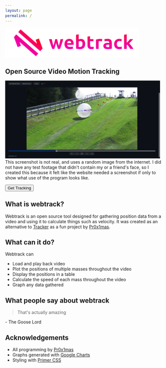 ```yaml
---
layout: page
permalink: /
---
```


<img src="assets/banner.png" style="max-width: 100%; max-height: 96px">

## Open Source Video Motion Tracking

<img src="assets/screenshot.png" style="max-width: 100%; width: 500px;">
This screenshot is not real, and uses a random image from the internet. I did not have any test footage that didn't contain my or a friend's face, so I created this because it felt like the website needed a screenshot if only to show what use of the program looks like.

<a href="webtrack.html"><button class="btn btn-primary">Get Tracking</button></a>

## What is webtrack?
Webtrack is an open source tool designed for gathering position data from a video and using it to calculate things such as velocity.
It was created as an alternative to [Tracker](https://physlets.org/tracker/) as a fun project by [Pr0x1mas](https://pr0x1mas.github.io).

## What can it do?
Webtrack can

- Load and play back video
- Plot the positions of multiple masses throughout the video
- Display the positions in a table
- Calculate the speed of each mass throughout the video
- Graph any data gathered

## What people say about webtrack

> That's actually amazing  

\- The Goose Lord

## Acknowledgements
- All programming by [Pr0x1mas](https://pr0x1mas.github.io)
- Graphs generated with [Google Charts](https://developers.google.com/chart)
- Styling with [Primer CSS](https://primer.style/css)
